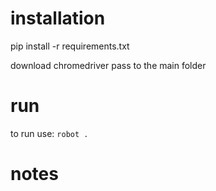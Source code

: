 # installation
pip install -r requirements.txt

download chromedriver pass to the main folder

# run

to run use: `robot .`


# notes
